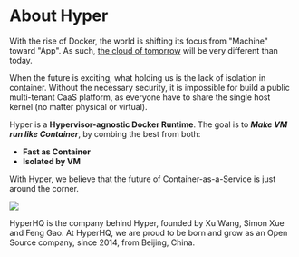 # About Hyper

With the rise of Docker, the world is shifting its focus from "Machine" toward "App". As such, [the cloud of tomorrow](http://www.ibuildthecloud.com/blog/2014/08/19/containers-as-a-service-caas-is-the-cloud-operating-system/) will be very different than today.

When the future is exciting, what holding us is the lack of isolation in container. Without the necessary security, it is impossible for build a public multi-tenant CaaS platform,  as everyone have to share the single host kernel (no matter physical or virtual).

Hyper is a **Hypervisor-agnostic Docker Runtime**. The goal is to ***Make VM run like Container***, by combing the best from both:

- **Fast as Container**
- **Isolated by VM**

With Hyper, we believe that the future of Container-as-a-Service  is just around the corner.

![](https://trello-attachments.s3.amazonaws.com/552ba9ad83b51945d06ef23b/940x238/9e7346bfd21bc756361c70d8397e76f2/upload_2015-04-13_at_7.58.15_pm.png)

HyperHQ is the company behind Hyper, founded by Xu Wang, Simon Xue and Feng Gao. At HyperHQ, we are proud to be born and grow as an Open Source company, since 2014, from Beijing, China.
